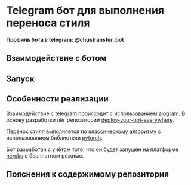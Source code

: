 # Telegram бот для выполнения переноса стиля
**Профиль бота в telegram: @chustransfer_bot**

## Взаимодействие с ботом

## Запуск


## Особенности реализации
Взаимодействие с telegram происходит с использованием [aiogram](https://docs.aiogram.dev/en/latest/).
В основу разработки лёг репозиторий [deploy-your-bot-everywhere](https://github.com/deploy-your-bot-everywhere).

Перенос стиля выполняется по 
[классическому алгоритму](https://pytorch.org/tutorials/advanced/neural_style_tutorial.html)
с использованием библиотеки [pytorch](https://pytorch.org/).

Бот разработан с учётом того, что он будет запущен на платформе [heroku](https://dashboard.heroku.com/apps)
в бесплатном режиме. 

## Пояснения к содержимому репозитория
